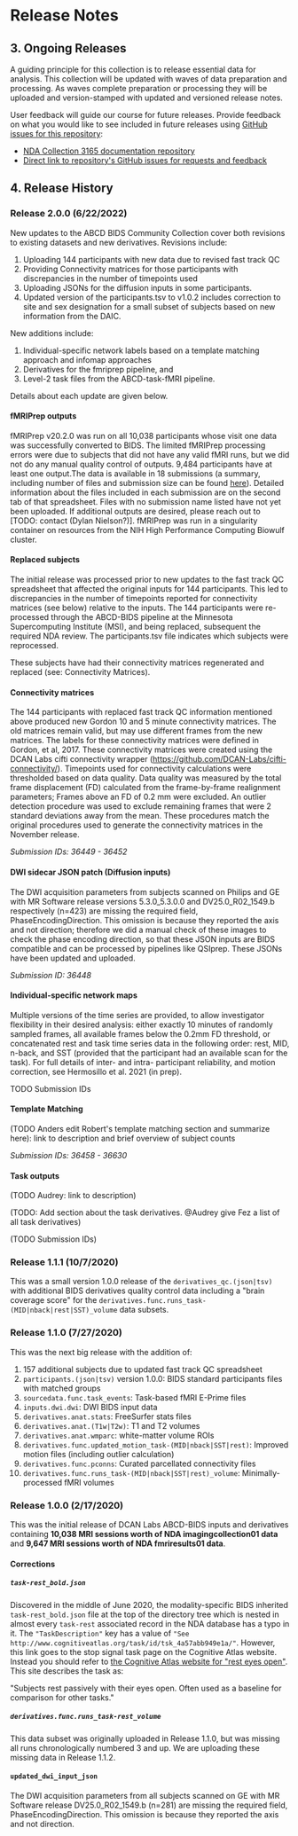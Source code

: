 # Release Notes

## 3. Ongoing Releases

A guiding principle for this collection is to release essential data for analysis.  This collection will be updated with waves of data preparation and processing.  As waves complete preparation or processing they will be uploaded and version-stamped with updated and versioned release notes.

User feedback will guide our course for future releases.  Provide feedback on what you would like to see included in future releases using [GitHub issues for this repository](https://github.com/ABCD-STUDY/nda-abcd-collection-3165/issues):

- [NDA Collection 3165 documentation repository](https://github.com/ABCD-STUDY/nda-abcd-collection-3165)
- [Direct link to repository's GitHub issues for requests and feedback](https://github.com/ABCD-STUDY/nda-abcd-collection-3165/issues)

## 4. Release History

### Release 2.0.0 (6/22/2022)

New updates to the ABCD BIDS Community Collection cover both revisions to existing datasets and new derivatives. Revisions include:
1. Uploading 144 participants with new data due to revised fast track QC
2. Providing Connectivity matrices for those participants with discrepancies in the number of timepoints used
3. Uploading JSONs for the diffusion inputs in some participants.
4. Updated version of the participants.tsv to v1.0.2 includes correction to site and sex designation for a small subset of subjects based on new information from the DAIC.

New additions include:
1. Individual-specific network labels based on a template matching approach and infomap approaches
2. Derivatives for the fmriprep pipeline, and 
3. Level-2 task files from the ABCD-task-fMRI pipeline.

Details about each update are given below.

#### fMRIPrep outputs

fMRIPrep v20.2.0 was run on all 10,038 participants whose visit one data was successfully converted to BIDS. The limited fMRIPrep processing errors were due to subjects that did not have any valid fMRI runs, but we did not do any manual quality control of outputs. 9,484 participants have at least one output.The data is available in 18 submissions (a summary, including number of files and submission size can be found [here](https://docs.google.com/spreadsheets/d/1NbZ28vBvGVJb9miivgsJ695VVoFBSBuBQmWigN5pg_c/edit#gid=678992105)). Detailed information about the files included in each submission are on the second tab of that spreadsheet. Files with no submission name listed have not yet been uploaded. If additional outputs are desired, please reach out to [TODO: contact (Dylan Nielson?)]. fMRIPrep was run in a singularity container on resources from the NIH High Performance Computing Biowulf cluster. 

#### Replaced subjects
The initial release was processed prior to new updates to the fast track QC spreadsheet that affected the original inputs for 144 participants. This led to discrepancies in the number of timepoints reported for connectivity matrices (see below) relative to the inputs. The 144 participants were re-processed through the ABCD-BIDS pipeline at the Minnesota Supercomputing Institute (MSI), and being replaced, subsequent the required NDA review. The participants.tsv file indicates which subjects were reprocessed.

These subjects have had their connectivity matrices regenerated and replaced (see: Connectivity Matrices).

#### Connectivity matrices

The 144 participants with replaced fast track QC information mentioned above produced new Gordon 10 and 5 minute connectivity matrices. The old matrices remain valid, but may use different frames from the new matrices.  The labels for these connectivity matrices were defined in Gordon, et al, 2017. These connectivity matrices were created using the DCAN Labs cifti connectivity wrapper (https://github.com/DCAN-Labs/cifti-connectivity/). Timepoints used for connectivity calculations were thresholded based on data quality. Data quality was measured by the total frame displacement (FD) calculated from the frame-by-frame realignment parameters; Frames above an FD of 0.2 mm were excluded. An outlier detection procedure was used to exclude remaining frames that were 2 standard deviations away from the mean.  These procedures match the original procedures used to generate the connectivity matrices in the November release.

*Submission IDs: 36449 - 36452*

#### DWI sidecar JSON patch (Diffusion inputs)

The DWI acquisition parameters from subjects scanned on Philips and GE with MR Software release versions 5.3.0_5.3.0.0 and DV25.0_R02_1549.b respectively (n=423) are missing the required field, PhaseEncodingDirection. This omission is because they reported the axis and not direction; therefore we did a manual check of these images to check the phase encoding direction, so that these JSON inputs are BIDS compatible and can be processed by pipelines like QSIprep. These JSONs have been updated and uploaded.

*Submission ID: 36448*

#### Individual-specific network maps

 Multiple versions of the time series are provided, to allow investigator flexibility in their desired analysis: either exactly 10 minutes of randomly sampled frames, all available frames below the 0.2mm FD threshold, or concatenated rest and task time series data in the following order: rest, MID, n-back, and SST (provided that the participant had an available scan for the task). For full details of inter- and intra- participant reliability, and motion correction, see Hermosillo et al. 2021 (in prep).

TODO Submission IDs

#### Template Matching

(TODO Anders edit Robert's template matching section and summarize here): link to description and brief overview of subject counts

*Submission IDs: 36458 - 36630*

#### Task outputs

(TODO Audrey: link to description)

(TODO: Add section about the task derivatives. @Audrey give Fez a list of all task derivatives)

(TODO Submission IDs)

### Release 1.1.1 (10/7/2020)

This was a small version 1.0.0 release of the `derivatives_qc.(json|tsv)` with additional BIDS derivatives quality control data including a "brain coverage score" for the `derivatives.func.runs_task-(MID|nback|rest|SST)_volume` data subsets.

### Release 1.1.0 (7/27/2020)

This was the next big release with the addition of:

1. 157 additional subjects due to updated fast track QC spreadsheet
1. `participants.(json|tsv)` version 1.0.0: BIDS standard participants files with matched groups
1. `sourcedata.func.task_events`: Task-based fMRI E-Prime files
1. `inputs.dwi.dwi`: DWI BIDS input data
1. `derivatives.anat.stats`: FreeSurfer stats files
1. `derivatives.anat.(T1w|T2w)`: T1 and T2 volumes
1. `derivatives.anat.wmparc`: white-matter volume ROIs
1. `derivatives.func.updated_motion_task-(MID|nback|SST|rest)`: Improved motion files (including outlier calculation)
1. `derivatives.func.pconns`: Curated parcellated connectivity files
1. `derivatives.func.runs_task-(MID|nback|SST|rest)_volume`: Minimally-processed fMRI volumes

### Release 1.0.0 (2/17/2020)

This was the initial release of DCAN Labs ABCD-BIDS inputs and derivatives containing **10,038 MRI sessions worth of NDA imagingcollection01 data** and **9,647 MRI sessions worth of NDA fmriresults01 data**.

#### Corrections

##### `task-rest_bold.json`

Discovered in the middle of June 2020, the modality-specific BIDS inherited `task-rest_bold.json` file at the top of the directory tree which is nested in almost every `task-rest` associated record in the NDA database has a typo in it.  The `"TaskDescription"` key has a value of `"See http://www.cognitiveatlas.org/task/id/tsk_4a57abb949e1a/"`.  However, this link goes to the stop signal task page on the Cognitive Atlas website.  Instead you should refer to [the Cognitive Atlas website for "rest eyes open"](http://www.cognitiveatlas.org/task/id/trm_4c8a834779883/).  This site describes the task as:

"Subjects rest passively with their eyes open. Often used as a baseline for comparison for other tasks."

##### `derivatives.func.runs_task-rest_volume`

This data subset was originally uploaded in Release 1.1.0, but was missing all runs chronologically numbered 3 and up.  We are uploading these missing data in Release 1.1.2.

#### `updated_dwi_input_json`

The DWI acquisition parameters from all subjects scanned on GE with MR Software release DV25.0_R02_1549.b (n=281) are missing the required field, PhaseEncodingDirection. This omission is because they reported the axis and not direction.